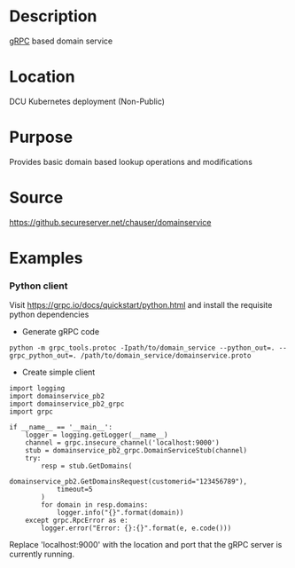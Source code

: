 # Description
[gRPC](http://grpc.io) based domain service

# Location
DCU Kubernetes deployment (Non-Public)

# Purpose
Provides basic domain based lookup operations and modifications

# Source
https://github.secureserver.net/chauser/domainservice

# Examples

### Python client
Visit https://grpc.io/docs/quickstart/python.html and install the requisite python dependencies

* Generate gRPC code
```
python -m grpc_tools.protoc -Ipath/to/domain_service --python_out=. --grpc_python_out=. /path/to/domain_service/domainservice.proto
```

* Create simple client

```
import logging
import domainservice_pb2
import domainservice_pb2_grpc
import grpc

if __name__ == '__main__':
    logger = logging.getLogger(__name__)
    channel = grpc.insecure_channel('localhost:9000')
    stub = domainservice_pb2_grpc.DomainServiceStub(channel)
    try:
        resp = stub.GetDomains(
            domainservice_pb2.GetDomainsRequest(customerid="123456789"),
            timeout=5
        )
        for domain in resp.domains:
            logger.info("{}".format(domain))
    except grpc.RpcError as e:
        logger.error("Error: {}:{}".format(e, e.code()))
```
Replace 'localhost:9000' with the location and port that the gRPC server is currently running.
